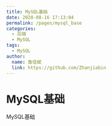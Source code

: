 ```yaml
---
title: MySQL基础
date: 2020-08-16 17:13:04
permalink: /pages/mysql_base
categories:
  - 后端
  - MySQL
tags:
  - MySQL
author:
  name: 詹佳斌
  link: https://github.com/Zhanjiabin
---
```

# MySQL基础

MySQL基础
<!-- more -->
